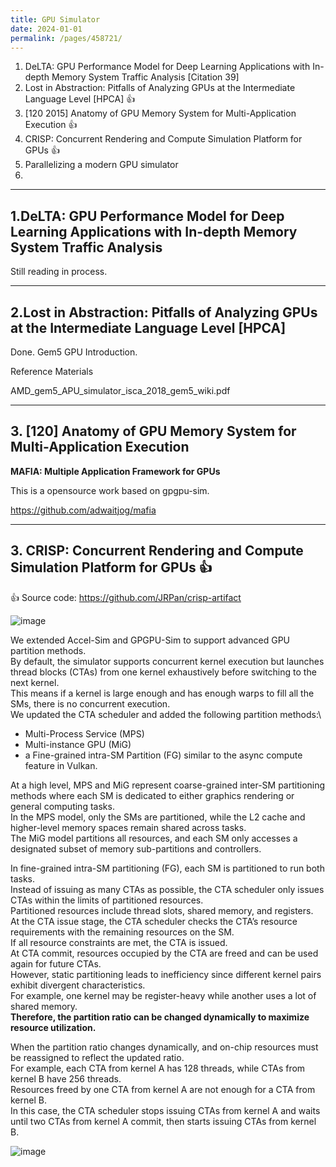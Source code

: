 ```yaml
---
title: GPU Simulator
date: 2024-01-01
permalink: /pages/458721/
---
```


1. DeLTA: GPU Performance Model for Deep Learning Applications with In-depth Memory System Traffic Analysis [Citation 39]
2. Lost in Abstraction: Pitfalls of Analyzing GPUs at the Intermediate Language Level [HPCA] :+1:
3. [120 2015] Anatomy of GPU Memory System for Multi-Application Execution :+1:
4. CRISP: Concurrent Rendering and Compute Simulation Platform for GPUs :+1:
5. Parallelizing a modern GPU simulator
6. 

---
## 1.DeLTA: GPU Performance Model for Deep Learning Applications with In-depth Memory System Traffic Analysis
Still reading in process.

---

## 2.Lost in Abstraction: Pitfalls of Analyzing GPUs at the Intermediate Language Level [HPCA]
Done.
Gem5 GPU Introduction.

Reference Materials

AMD_gem5_APU_simulator_isca_2018_gem5_wiki.pdf

---

## 3. [120] Anatomy of GPU Memory System for Multi-Application Execution

**MAFIA: Multiple Application Framework for GPUs**

This is a opensource work based on gpgpu-sim.

https://github.com/adwaitjog/mafia

---

## 3. CRISP: Concurrent Rendering and Compute Simulation Platform for GPUs :+1:

:+1: Source code: https://github.com/JRPan/crisp-artifact

![image](https://github.com/user-attachments/assets/07e94c89-67f2-4b96-8782-7b5204aa9682)

We extended Accel-Sim and GPGPU-Sim to support advanced GPU partition methods.\
By default, the simulator supports concurrent kernel execution but launches thread blocks (CTAs) from one kernel exhaustively before switching to the next kernel.\
This means if a kernel is large enough and has enough warps to fill all the SMs, there is no concurrent execution.\
We updated the CTA scheduler and added the following partition methods:\
- Multi-Process Service (MPS)
- Multi-instance GPU (MiG)
- a Fine-grained intra-SM Partition (FG) similar to the async compute feature in Vulkan.

At a high level, MPS and MiG represent coarse-grained inter-SM partitioning methods where each SM is dedicated to either graphics rendering or general computing tasks.\
In the MPS model, only the SMs are partitioned, while the L2 cache and higher-level memory spaces remain shared across tasks.\
The MiG model partitions all resources, and each SM only accesses a designated subset of memory sub-partitions and controllers.

In fine-grained intra-SM partitioning (FG), each SM is partitioned to run both tasks.\
Instead of issuing as many CTAs as possible, the CTA scheduler only issues CTAs within the limits of partitioned resources.\
Partitioned resources include thread slots, shared memory, and registers.\
At the CTA issue stage, the CTA scheduler checks the CTA’s resource requirements with the remaining resources on the SM.\
If all resource constraints are met, the CTA is issued.\
At CTA commit, resources occupied by the CTA are freed and can be used again for future CTAs.\
However, static partitioning leads to inefficiency since different kernel pairs exhibit divergent characteristics.\
For example, one kernel may be register-heavy while another uses a lot of shared memory.\
**Therefore, the partition ratio can be changed dynamically to maximize resource utilization.**

When the partition ratio changes dynamically, and on-chip resources must be reassigned to reflect the updated ratio.\
For example, each CTA from kernel A has 128 threads, while CTAs from kernel B have 256 threads.\
Resources freed by one CTA from kernel A are not enough for a CTA from kernel B.\
In this case, the CTA scheduler stops issuing CTAs from kernel A and waits until two CTAs from kernel A commit, then starts issuing CTAs from kernel B.

![image](https://github.com/user-attachments/assets/ee6cd302-0e24-4a63-818f-c62bc6f9bd8c)

